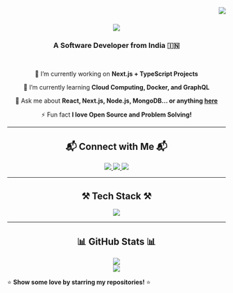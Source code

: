 <!--
**singhh-rishikesh/singhh-rishikesh** is a ✨ special ✨ repository because its `README.md` appears on your GitHub profile.
-->

<img align="right" src="https://visitor-badge.laobi.icu/badge?page_id=singhh-rishikesh.singhh-rishikesh" />

<h1 align="center">
    <img src="https://readme-typing-svg.herokuapp.com/?font=Righteous&size=35&center=true&vCenter=true&width=500&height=70&duration=4000&lines=Hey+There!+👋;+I'm+Rishikesh+Singh!;+Passionate+Developer!;" />
</h1>

<h3 align="center">A Software Developer from India 🇮🇳</h3>

<br/>

<div align="center">
 
 🔭 I’m currently working on **Next.js + TypeScript Projects**  
 
 🌱 I’m currently learning **Cloud Computing, Docker, and GraphQL**  

 💬 Ask me about **React, Next.js, Node.js, MongoDB... or anything [here](https://github.com/singhh-rishikesh/singhh-rishikesh/issues)**  

 ⚡ Fun fact **I love Open Source and Problem Solving!**  

</div>

---

<h2 align="center">📬 Connect with Me 📬</h2>

<div align="center"> 
  <a href="mailto:your-email@example.com">
    <img src="https://img.shields.io/badge/Gmail-333333?style=for-the-badge&logo=gmail&logoColor=red" />
  </a>
  <a href="https://linkedin.com/in/singhh-rishikesh" target="_blank">
    <img src="https://img.shields.io/badge/LinkedIn-0077B5?style=for-the-badge&logo=linkedin&logoColor=white" />
  </a>
  <a href="https://singhh-rishikesh.github.io" target="_blank">
     <img src="https://img.shields.io/badge/Portfolio-FF5722?style=for-the-badge&logo=todoist&logoColor=white" />
  </a>
</div>

---

<h2 align="center">⚒️ Tech Stack ⚒️</h2>

<div align="center">
    <img src="https://skillicons.dev/icons?i=react,nextjs,typescript,javascript,nodejs,express,mongodb,mysql,tailwind,git,github,vscode,docker,aws" />
</div>

---

<h2 align="center">📊 GitHub Stats 📊</h2>

<div align="center">
  <img src="https://github-readme-stats.vercel.app/api?username=singhh-rishikesh&show_icons=true&theme=radical" />
  <br />
  <img src="https://github-readme-streak-stats.herokuapp.com/?user=singhh-rishikesh&theme=radical" />
</div>



⭐ **Show some love by starring my repositories!** ⭐
